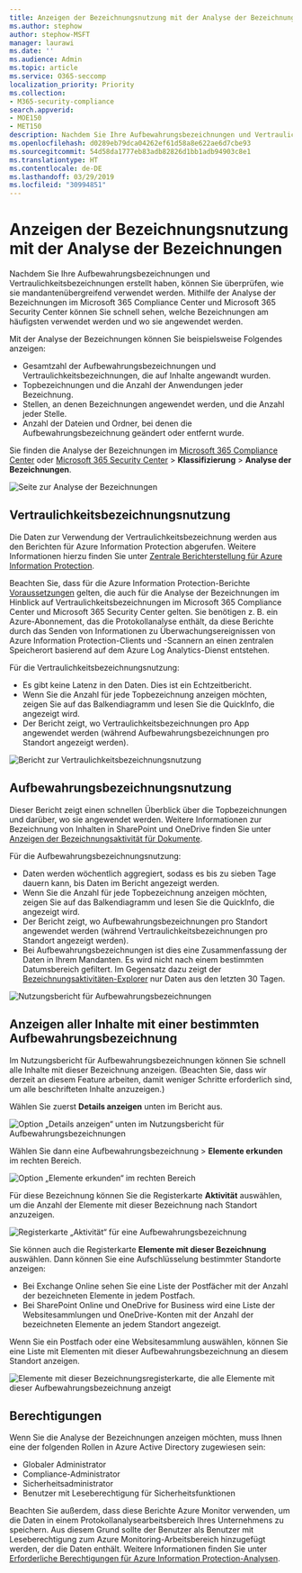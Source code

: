 ```yaml
---
title: Anzeigen der Bezeichnungsnutzung mit der Analyse der Bezeichnungen
ms.author: stephow
author: stephow-MSFT
manager: laurawi
ms.date: ''
ms.audience: Admin
ms.topic: article
ms.service: O365-seccomp
localization_priority: Priority
ms.collection:
- M365-security-compliance
search.appverid:
- MOE150
- MET150
description: Nachdem Sie Ihre Aufbewahrungsbezeichnungen und Vertraulichkeitsbezeichnungen erstellt haben, können Sie überprüfen, wie sie mandantenübergreifend verwendet werden. Mithilfe der Analyse der Bezeichnungen im Microsoft 365 Compliance Center und Microsoft 365 Security Center können Sie schnell sehen, welche Bezeichnungen am häufigsten verwendet werden und wo sie angewendet werden.
ms.openlocfilehash: d0289eb79dca04262ef61d58a8e622ae6d7cbe93
ms.sourcegitcommit: 54d58da1777eb83adb82826d1bb1adb94903c8e1
ms.translationtype: HT
ms.contentlocale: de-DE
ms.lasthandoff: 03/29/2019
ms.locfileid: "30994851"
---
```

# <a name="view-label-usage-with-label-analytics"></a>Anzeigen der Bezeichnungsnutzung mit der Analyse der Bezeichnungen

Nachdem Sie Ihre Aufbewahrungsbezeichnungen und Vertraulichkeitsbezeichnungen erstellt haben, können Sie überprüfen, wie sie mandantenübergreifend verwendet werden. Mithilfe der Analyse der Bezeichnungen im Microsoft 365 Compliance Center und Microsoft 365 Security Center können Sie schnell sehen, welche Bezeichnungen am häufigsten verwendet werden und wo sie angewendet werden.

Mit der Analyse der Bezeichnungen können Sie beispielsweise Folgendes anzeigen:

- Gesamtzahl der Aufbewahrungsbezeichnungen und Vertraulichkeitsbezeichnungen, die auf Inhalte angewandt wurden.
- Topbezeichnungen und die Anzahl der Anwendungen jeder Bezeichnung.
- Stellen, an denen Bezeichnungen angewendet werden, und die Anzahl jeder Stelle.
- Anzahl der Dateien und Ordner, bei denen die Aufbewahrungsbezeichnung geändert oder entfernt wurde.

Sie finden die Analyse der Bezeichnungen im [Microsoft 365 Compliance Center](https://compliance.microsoft.com/labelanalytics) oder [Microsoft 365 Security Center](https://security.microsoft.com/labelanalytics) > **Klassifizierung** > **Analyse der Bezeichnungen**.

![Seite zur Analyse der Bezeichnungen](media/label-analytics-page.png)

## <a name="sensitivity-label-usage"></a>Vertraulichkeitsbezeichnungsnutzung

Die Daten zur Verwendung der Vertraulichkeitsbezeichnung werden aus den Berichten für Azure Information Protection abgerufen. Weitere Informationen hierzu finden Sie unter [Zentrale Berichterstellung für Azure Information Protection](https://docs.microsoft.com/de-DE/azure/information-protection/reports-aip).

Beachten Sie, dass für die Azure Information Protection-Berichte [Voraussetzungen](https://docs.microsoft.com/de-DE/azure/information-protection/reports-aip#prerequisites-for-azure-information-protection-analytics) gelten, die auch für die Analyse der Bezeichnungen im Hinblick auf Vertraulichkeitsbezeichnungen im Microsoft 365 Compliance Center und Microsoft 365 Security Center gelten. Sie benötigen z. B. ein Azure-Abonnement, das die Protokollanalyse enthält, da diese Berichte durch das Senden von Informationen zu Überwachungsereignissen von Azure Information Protection-Clients und -Scannern an einen zentralen Speicherort basierend auf dem Azure Log Analytics-Dienst entstehen.

Für die Vertraulichkeitsbezeichnungsnutzung:

- Es gibt keine Latenz in den Daten. Dies ist ein Echtzeitbericht.
- Wenn Sie die Anzahl für jede Topbezeichnung anzeigen möchten, zeigen Sie auf das Balkendiagramm und lesen Sie die QuickInfo, die angezeigt wird.
- Der Bericht zeigt, wo Vertraulichkeitsbezeichnungen pro App angewendet werden (während Aufbewahrungsbezeichnungen pro Standort angezeigt werden).

![Bericht zur Vertraulichkeitsbezeichnungsnutzung](media/sensitivity-label-usage-report.png)

## <a name="retention-label-usage"></a>Aufbewahrungsbezeichnungsnutzung

Dieser Bericht zeigt einen schnellen Überblick über die Topbezeichnungen und darüber, wo sie angewendet werden. Weitere Informationen zur Bezeichnung von Inhalten in SharePoint und OneDrive finden Sie unter [Anzeigen der Bezeichnungsaktivität für Dokumente](view-label-activity-for-documents.md).

Für die Aufbewahrungsbezeichnungsnutzung:

- Daten werden wöchentlich aggregiert, sodass es bis zu sieben Tage dauern kann, bis Daten im Bericht angezeigt werden.
- Wenn Sie die Anzahl für jede Topbezeichnung anzeigen möchten, zeigen Sie auf das Balkendiagramm und lesen Sie die QuickInfo, die angezeigt wird.
- Der Bericht zeigt, wo Aufbewahrungsbezeichnungen pro Standort angewendet werden (während Vertraulichkeitsbezeichnungen pro Standort angezeigt werden).
- Bei Aufbewahrungsbezeichnungen ist dies eine Zusammenfassung der Daten in Ihrem Mandanten. Es wird nicht nach einem bestimmten Datumsbereich gefiltert. Im Gegensatz dazu zeigt der [Bezeichnungsaktivitäten-Explorer](view-label-activity-for-documents.md) nur Daten aus den letzten 30 Tagen.

![Nutzungsbericht für Aufbewahrungsbezeichnungen](media/retention-label-usage-report.png)

## <a name="view-all-content-with-a-specific-retention-label"></a>Anzeigen aller Inhalte mit einer bestimmten Aufbewahrungsbezeichnung

Im Nutzungsbericht für Aufbewahrungsbezeichnungen können Sie schnell alle Inhalte mit dieser Bezeichnung anzeigen. (Beachten Sie, dass wir derzeit an diesem Feature arbeiten, damit weniger Schritte erforderlich sind, um alle beschrifteten Inhalte anzuzeigen.)

Wählen Sie zuerst **Details anzeigen** unten im Bericht aus.

![Option „Details anzeigen“ unten im Nutzungsbericht für Aufbewahrungsbezeichnungen](media/retention-label-usage-view-details.png)

Wählen Sie dann eine Aufbewahrungsbezeichnung > **Elemente erkunden** im rechten Bereich.

![Option „Elemente erkunden“ im rechten Bereich](media/retention-label-usage-explore-items.png)

Für diese Bezeichnung können Sie die Registerkarte **Aktivität** auswählen, um die Anzahl der Elemente mit dieser Bezeichnung nach Standort anzuzeigen.

![Registerkarte „Aktivität“ für eine Aufbewahrungsbezeichnung](media/retention-label-usage-activity-tab.png)

Sie können auch die Registerkarte **Elemente mit dieser Bezeichnung** auswählen. Dann können Sie eine Aufschlüsselung bestimmter Standorte anzeigen:

- Bei Exchange Online sehen Sie eine Liste der Postfächer mit der Anzahl der bezeichneten Elemente in jedem Postfach.
- Bei SharePoint Online und OneDrive for Business wird eine Liste der Websitesammlungen und OneDrive-Konten mit der Anzahl der bezeichneten Elemente an jedem Standort angezeigt.

Wenn Sie ein Postfach oder eine Websitesammlung auswählen, können Sie eine Liste mit Elementen mit dieser Aufbewahrungsbezeichnung an diesem Standort anzeigen.

![Elemente mit dieser Bezeichnungsregisterkarte, die alle Elemente mit dieser Aufbewahrungsbezeichnung anzeigt](media/retention-label-usage-content-explorer.png)

## <a name="permissions"></a>Berechtigungen

Wenn Sie die Analyse der Bezeichnungen anzeigen möchten, muss Ihnen eine der folgenden Rollen in Azure Active Directory zugewiesen sein:

- Globaler Administrator
- Compliance-Administrator
- Sicherheitsadministrator
- Benutzer mit Leseberechtigung für Sicherheitsfunktionen

Beachten Sie außerdem, dass diese Berichte Azure Monitor verwenden, um die Daten in einem Protokollanalysearbeitsbereich Ihres Unternehmens zu speichern. Aus diesem Grund sollte der Benutzer als Benutzer mit Leseberechtigung zum Azure Monitoring-Arbeitsbereich hinzugefügt werden, der die Daten enthält. Weitere Informationen finden Sie unter [Erforderliche Berechtigungen für Azure Information Protection-Analysen](https://docs.microsoft.com/de-DE/azure/information-protection/reports-aip#permissions-required-for-azure-information-protection-analytics).

